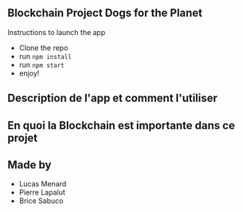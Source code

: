 ## Blockchain Project Dogs for the Planet

Instructions to launch the app
- Clone the repo
- run `npm install`
- run `npm start`
- enjoy!

## Description de l'app et comment l'utiliser

## En quoi la Blockchain est importante dans ce projet

## Made by
- Lucas Menard
- Pierre Lapalut
- Brice Sabuco
